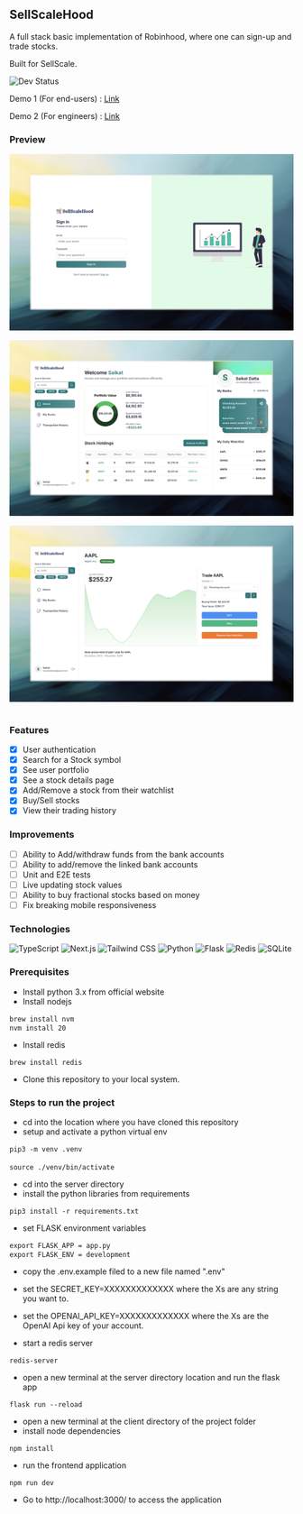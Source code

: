 ## SellScaleHood

A full stack basic implementation of Robinhood, where one can sign-up and trade stocks.

Built for SellScale.

![Dev Status](https://img.shields.io/badge/Development-Completed-1471DC?style=for-the-badge)

Demo 1 (For end-users) : [Link](https://www.loom.com/share/20ca8c673e0a455b96bef234b9ecc506?sid=7f721877-ef2d-4158-b2b6-51313e90991b)

Demo 2 (For engineers) : [Link](https://www.loom.com/share/780c8d0a24f0492bb2bef81f6565fed8?sid=68903e4f-efeb-49e7-b461-54517284ea20)

### Preview

<img src="SellScaleHood-screen-1.jpeg" align="center"><br><br>
<img src="SellScaleHood-screen-2.jpeg" align="center"><br><br>
<img src="SellScaleHood-screen-3.jpeg" align="center"><br><br>

### Features

- [x] User authentication
- [x] Search for a Stock symbol
- [x] See user portfolio
- [x] See a stock details page
- [x] Add/Remove a stock from their watchlist
- [x] Buy/Sell stocks
- [x] View their trading history

### Improvements

- [ ] Ability to Add/withdraw funds from the bank accounts
- [ ] Ability to add/remove the linked bank accounts
- [ ] Unit and E2E tests
- [ ] Live updating stock values
- [ ] Ability to buy fractional stocks based on money
- [ ] Fix breaking mobile responsiveness

### Technologies

![TypeScript](https://img.shields.io/badge/TypeScript-007ACC?style=for-the-badge&logo=typescript&logoColor=white)
![Next.js](https://img.shields.io/badge/-NextJS-FFFFFF?style=for-the-badge&logoColor=black)
![Tailwind CSS](https://img.shields.io/badge/Tailwind_CSS-38B2AC?style=for-the-badge&logo=tailwind-css&logoColor=white)
![Python](https://img.shields.io/badge/Python-3776AB?style=for-the-badge&logo=python&logoColor=white)
![Flask](https://img.shields.io/badge/Flask-000000?style=for-the-badge&logo=flask&logoColor=white)
![Redis](https://img.shields.io/badge/Redis-%23DD0031.svg?style=for-the-badge&logo=redis&logoColor=white)
![SQLite](https://img.shields.io/badge/SQLite-%2307405e.svg?style=for-the-badge&logo=sqlite&logoColor=white)

### Prerequisites

- Install python 3.x from official website
- Install nodejs

```
brew install nvm
nvm install 20
```

- Install redis

```
brew install redis
```

- Clone this repository to your local system.

### Steps to run the project

- cd into the location where you have cloned this repository
- setup and activate a python virtual env

```
pip3 -m venv .venv

source ./venv/bin/activate
```

- cd into the server directory
- install the python libraries from requirements

```
pip3 install -r requirements.txt
```

- set FLASK environment variables

```
export FLASK_APP = app.py
export FLASK_ENV = development
```

- copy the .env.example filed to a new file named ".env"
- set the SECRET_KEY=XXXXXXXXXXXXX where the Xs are any string you want to.
- set the OPENAI_API_KEY=XXXXXXXXXXXXX where the Xs are the OpenAI Api key of your account.

- start a redis server

```
redis-server
```

- open a new terminal at the server directory location and run the flask app

```
flask run --reload
```

- open a new terminal at the client directory of the project folder
- install node dependencies

```
npm install
```

- run the frontend application

```
npm run dev
```

- Go to http://localhost:3000/ to access the application
